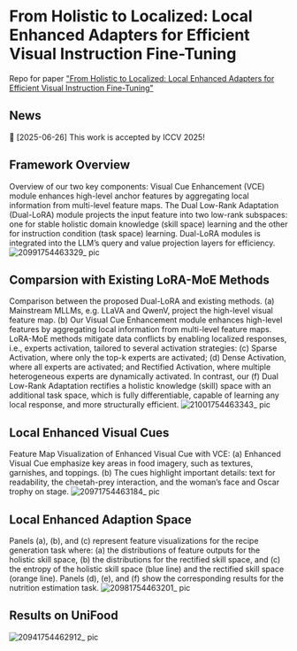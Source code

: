 # From Holistic to Localized: Local Enhanced Adapters for Efficient Visual Instruction Fine-Tuning
Repo for paper ["From Holistic to Localized: Local Enhanced Adapters for Efficient Visual Instruction Fine-Tuning"](https://arxiv.org/pdf/2411.12787)

## News
  📢 [2025-06-26] This work is accepted by ICCV 2025!


## Framework Overview
Overview of our two key components: Visual Cue Enhancement (VCE) module enhances high-level anchor features by aggregating local information from multi-level feature maps. The Dual Low-Rank Adaptation (Dual-LoRA) module projects the input feature into two low-rank subspaces: one for stable holistic domain knowledge (skill space) learning and the other for instruction condition (task space) learning. Dual-LoRA modules is integrated into the LLM’s query and value projection layers for efficiency.
![20991754463329_ pic](https://github.com/user-attachments/assets/f0aad39e-1b3c-4c30-a0a4-1fbc19e7d5d8)


## Comparsion with Existing LoRA-MoE Methods
Comparison between the proposed Dual-LoRA and existing methods. (a) Mainstream MLLMs, e.g. LLaVA and QwenV, project the high-level visual feature map. (b) Our Visual Cue Enhancement module enhances high-level features by aggregating local information from multi-level feature maps. LoRA-MoE methods mitigate data conflicts by enabling localized responses, i.e., experts activation, tailored to several activation strategies: (c) Sparse Activation, where only the top-k experts are activated; (d) Dense Activation, where all experts are activated; and Rectified Activation, where multiple heterogeneous experts are dynamically activated. In contrast, our (f) Dual Low-Rank Adaptation rectifies a holistic knowledge (skill) space with an additional task space, which is fully differentiable, capable of learning any local response, and more structurally efficient.
![21001754463343_ pic](https://github.com/user-attachments/assets/b39d1280-48b6-4a2f-aee1-691182f24cd7)



## Local Enhanced Visual Cues
Feature Map Visualization of Enhanced Visual Cue with VCE: (a) Enhanced Visual Cue emphasize key areas in food imagery, such as textures, garnishes, and toppings. (b) The cues highlight important details: text for readability, the cheetah-prey interaction, and the woman’s face and Oscar trophy on stage.
![20971754463184_ pic](https://github.com/user-attachments/assets/1a586fc3-56ce-49f0-91ac-b0c38f8530aa)


## Local Enhanced Adaption Space
Panels (a), (b), and (c) represent feature visualizations for the recipe generation task where: (a) the distributions of feature outputs for the holistic skill space, (b) the distributions for the rectified skill space, and (c) the entropy of the holistic skill space (blue line) and the rectified skill space (orange line). Panels (d), (e), and (f) show the corresponding results for the nutrition estimation task.
![20981754463201_ pic](https://github.com/user-attachments/assets/ab489f0b-17c8-4af4-9100-e14de8b7ab79)


## Results on UniFood
![20941754462912_ pic](https://github.com/user-attachments/assets/f43f0120-bfb7-4988-b619-3646dd1e189c)
